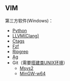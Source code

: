 
## VIM

第三方软件(Windows)：
 - [Python](https://www.python.org/)
 - [LLVM(Clang)](http://llvm.org/)
 - [Ctags](http://ctags.sourceforge.net/)
 - [Fzf](https://github.com/junegunn/fzf)
 - [Ripgrep](https://github.com/BurntSushi/ripgrep)
 - [Ag](https://github.com/k-takata/the_silver_searcher-win32)
 - Git（需要[搭建类UNIX环境](https://yehuohan.github.io/2017/06/09/%E6%9D%82%E8%AE%B0/Windows%E6%90%AD%E5%BB%BA%E7%B1%BBUNIX%E7%8E%AF%E5%A2%83-Msys2-MinGW-w64/)）
    - [Msys2](http://www.msys2.org/)
    - [MinGW-w64](https://sourceforge.net/projects/mingw-w64/files/)
